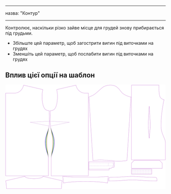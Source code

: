 - - -
назва: "Контур"
- - -

Контролює, наскільки різко зайве місце для грудей знову прибирається під грудьми.

- Збільште цей параметр, щоб загострити вигин під виточками на грудях
- Зменшіть цей параметр, щоб послабити вигин під виточками на грудях

## Вплив цієї опції на шаблон

![На цьому зображенні показано вплив цієї опції шляхом накладання декількох варіантів, які мають різне значення для цієї опції](simone_contour_sample.svg "Вплив цієї опції на шаблон")
